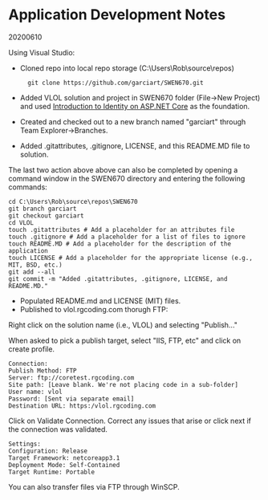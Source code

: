 # Application Development Notes

20200610

Using Visual Studio:

- Cloned repo into local repo storage (C:\Users\Rob\source\repos)

        git clone https://github.com/garciart/SWEN670.git

- Added VLOL solution and project in SWEN670 folder (File->New Project) and used [Introduction to Identity on ASP.NET Core](https://docs.microsoft.com/en-us/aspnet/core/security/authentication/identity?view=aspnetcore-3.1&tabs=visual-studio "Introduction to Identity on ASP.NET Core") as the foundation.
- Created and checked out to a new branch named "garciart" through Team Explorer->Branches.
- Added .gitattributes, .gitignore, LICENSE, and this README.MD file to solution.

The last two action above above can also be completed by opening a command window in the SWEN670 directory and entering the following commands:

    cd C:\Users\Rob\source\repos\SWEN670
    git branch garciart
    git checkout garciart
    cd VLOL
    touch .gitattributes # Add a placeholder for an attributes file
    touch .gitignore # Add a placeholder for a list of files to ignore
    touch README.MD # Add a placeholder for the description of the application
    touch LICENSE # Add a placeholder for the appropriate license (e.g., MIT, BSD, etc.)
    git add --all
    git commit -m "Added .gitattributes, .gitignore, LICENSE, and README.MD."

- Populated README.md and LICENSE (MIT) files.
- Published to vlol.rgcoding.com thorugh FTP:

Right click on the solution name (i.e., VLOL) and selecting "Publish..."

When asked to pick a publish target, select "IIS, FTP, etc" and click on create profile.

    Connection:
    Publish Method: FTP
    Server: ftp://coretest.rgcoding.com
    Site path: [Leave blank. We're not placing code in a sub-folder]
    User name: vlol
    Password: [Sent via separate email]
    Destination URL: https:/vlol.rgcoding.com

Click on Validate Connection. Correct any issues that arise or click next if the connection was validated.

    Settings:
    Configuration: Release
    Target Framework: netcoreapp3.1
    Deployment Mode: Self-Contained
    Target Runtime: Portable

You can also transfer files via FTP through WinSCP.